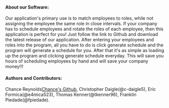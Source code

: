 #### About our Software:
Our application's primary use is to match employees to roles, while not assigning the employee the same role in close intervals. If your company has to schedule employees and rotate the roles of each employee, then this application is perfect for you! Just follow the link to Github and download the latest release of our application. After entering your employees and roles into the program, all you have to do is click generate schedule and the program will generate a schedule for you. After that it's as simple as loading up the program and clicking generate schedule everyday. This will save you hours of scheduling employees by hand and will save your company money!!!

#### Authors and Contributors:
Chance Reynolds[Chance's Github](@chancetrschool), Christopher Daigle(@c-daigle5), Eric Formica(@e4mica523), Thomas Kenner(@tkenner96), Franklin Piedade(@fpiedade).
